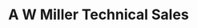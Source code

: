 ---
title: "A W Miller Technical Sales"
url: /harmony/a-w-miller-technical-sales/
shop: Eisenwaren
---